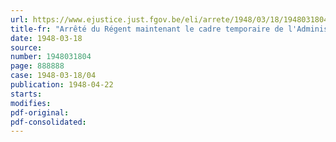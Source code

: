 ```yaml
---
url: https://www.ejustice.just.fgov.be/eli/arrete/1948/03/18/1948031804/justel
title-fr: "Arrêté du Régent maintenant le cadre temporaire de l'Administration centrale du ministère de l'Instruction publique jusqu'au 31 décembre 1947"
date: 1948-03-18
source:
number: 1948031804
page: 888888
case: 1948-03-18/04
publication: 1948-04-22
starts:
modifies:
pdf-original:
pdf-consolidated:
---
```


